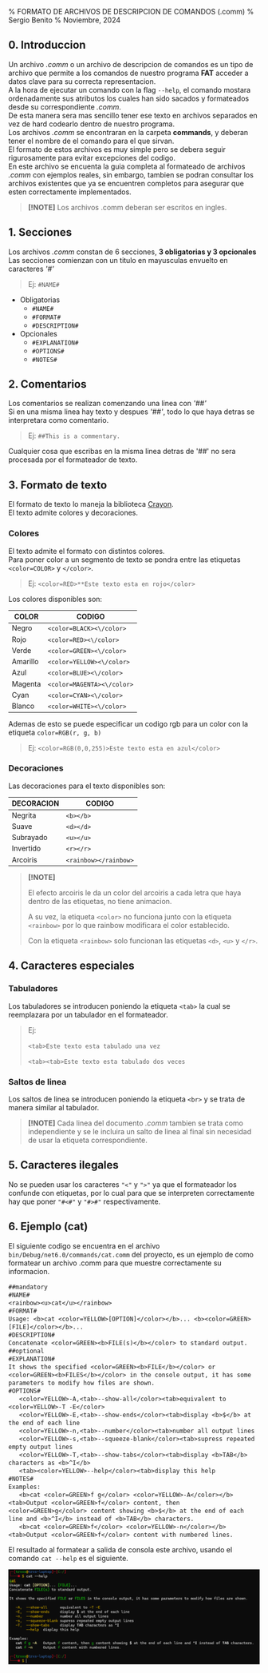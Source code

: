 % FORMATO DE ARCHIVOS DE DESCRIPCION DE COMANDOS (.comm)
% Sergio Benito
% Noviembre, 2024

## 0. Introduccion

Un archivo *.comm* o un archivo de descripcion de comandos es un tipo de archivo que permite a los comandos de nuestro programa **FAT** acceder a datos clave para su correcta representacion.  
A la hora de ejecutar un comando con la flag `--help`, el comando mostara ordenadamente sus atributos los cuales han sido sacados y formateados desde su correspondiente *.comm*.  
De esta manera sera mas sencillo tener ese texto en archivos separados en vez de hard codearlo dentro de nuestro programa.  
Los archivos *.comm* se encontraran en la carpeta **commands**, y deberan tener el nombre de el comando para el que sirvan.  
El formato de estos archivos es muy simple pero se debera seguir rigurosamente para evitar excepciones del codigo.  
En este archivo se encuenta la guia completa al formateado de archivos *.comm* con ejemplos reales, sin embargo, tambien se podran consultar los archivos existentes que ya se encuentren completos para asegurar que esten correctamente implementados.

> **[!NOTE]** Los archivos .comm deberan ser escritos en ingles.

## 1. Secciones

Los archivos *.comm* constan de 6 secciones, **3 obligatorias y 3 opcionales**  
Las secciones comienzan con un titulo en mayusculas envuelto en caracteres *'#'*

> Ej: `#NAME#`  

- Obligatorias
    * `#NAME#`
    * `#FORMAT#`
    * `#DESCRIPTION#`  
- Opcionales
    * `#EXPLANATION#`
    * `#OPTIONS#`
    * `#NOTES#`

## 2. Comentarios

Los comentarios se realizan comenzando una linea con *'##'*  
Si en una misma linea hay texto y despues *'##'*, todo lo que haya detras se interpretara como comentario.

> Ej: `##This is a commentary.`

Cualquier cosa que escribas en la misma linea detras de '##' no sera procesada por el formateador de texto.

## 3. Formato de texto

El formato de texto lo maneja la biblioteca [Crayon](https://github.com/riezebosch/crayon).  
El texto admite colores y decoraciones.

### Colores

El texto admite el formato con distintos colores.  
Para poner color a un segmento de texto se pondra entre las etiquetas `<color=COLOR>` y `</color>`.  

> Ej: `<color=RED>**Este texto esta en rojo</color>`

Los colores disponibles son:

| COLOR    	| CODIGO                	|
|----------	|-----------------------	|
| Negro    	| `<color=BLACK><\/color>` 	|
| Rojo     	| `<color=RED><\/color>`    |
| Verde    	| `<color=GREEN><\/color>` 	|
| Amarillo 	| `<color=YELLOW><\/color>`	|
| Azul     	| `<color=BLUE><\/color>`   |
| Magenta  	| `<color=MAGENTA><\/color>`|
| Cyan     	| `<color=CYAN><\/color>`  	|
| Blanco   	| `<color=WHITE><\/color>` 	|

Ademas de esto se puede especificar un codigo rgb para un color con la etiqueta `color=RGB(r, g, b)`

> Ej: `<color=RGB(0,0,255)>Este texto esta en azul</color>`

### Decoraciones

Las decoraciones para el texto disponibles son:

| DECORACION 	| CODIGO                	|
|------------	|-----------------------	|
| Negrita    	| `<b></b>`             	|
| Suave      	| `<d></d>`             	|
| Subrayado  	| `<u></u>`             	|
| Invertido  	| `<r></r>`             	|
| Arcoiris   	| `<rainbow></rainbow>` 	|

> **[!NOTE]**  
>  
>El efecto arcoiris le da un color del arcoiris a cada letra que haya dentro de las etiquetas, no tiene animacion.  
>  
>A su vez, la etiqueta `<color>` no funciona junto con la etiqueta `<rainbow>` por lo que rainbow modificara el color establecido.  
>  
>Con la etiqueta `<rainbow>` solo funcionan las etiquetas `<d>`, `<u>` y `</r>`.

## 4. Caracteres especiales

### Tabuladores

Los tabuladores se introducen poniendo la etiqueta `<tab>` la cual se reemplazara por un tabulador en el formateador.

> Ej:  
>   
> `<tab>Este texto esta tabulado una vez`  
>   
> `<tab><tab>Este texto esta tabulado dos veces`

### Saltos de linea

Los saltos de linea se introducen poniendo la etiqueta `<br>` y se trata de manera similar al tabulador.

> **[!NOTE]** Cada linea del documento *.comm* tambien se trata como independiente y se le incluira un salto de linea al final sin necesidad de usar la etiqueta correspondiente.

## 5. Caracteres ilegales

No se pueden usar los caracteres `"<"` y `">"` ya que el formateador los confunde con etiquetas, por lo cual para que se interpreten correctamente hay que poner `"#<#"` y `"#>#"` respectivamente.

## 6. Ejemplo (cat)

El siguiente codigo se encuentra en el archivo `bin/Debug/net6.0/commands/cat.comm` del proyecto, es un ejemplo de como formatear un archivo .comm para que muestre correctamente su informacion.

``````````{#mycode .haskell .numberLines startFrom="1"}
##mandatory
#NAME#
<rainbow><u>cat</u></rainbow>
#FORMAT#
Usage: <b>cat <color=YELLOW>[OPTION]</color></b>... <b><color=GREEN>[FILE]</color></b>...
#DESCRIPTION#
Concatenate <color=GREEN><b>FILE(s)</b></color> to standard output.
##optional
#EXPLANATION#
It shows the specified <color=GREEN><b>FILE</b></color> or <color=GREEN><b>FILES</b></color> in the console output, it has some parameters to modify how files are shown.
#OPTIONS#
   <color=YELLOW>-A,<tab>--show-all</color><tab>equivalent to <color=YELLOW>-T -E</color>
   <color=YELLOW>-E,<tab>--show-ends</color><tab>display <b>$</b> at the end of each line
   <color=YELLOW>-n,<tab>--number</color><tab>number all output lines
   <color=YELLOW>-s,<tab>--squeeze-blank</color><tab>supress repeated empty output lines
   <color=YELLOW>-T,<tab>--show-tabs</color><tab>display <b>TAB</b> characters as <b>^I</b>
   <tab><color=YELLOW>--help</color><tab>display this help
#NOTES#
Examples:
   <b>cat <color=GREEN>f g</color> <color=YELLOW>-A</color></b><tab>Output <color=GREEN>f</color> content, then <color=GREEN>g</color> content showing <b>$</b> at the end of each line and <b>^I</b> instead of <b>TAB</b> characters.
   <b>cat <color=GREEN>f</color> <color=YELLOW>-n</color></b><tab>Output <color=GREEN>f</color> content with numbered lines.
``````````

El resultado al formatear a salida de consola este archivo, usando el comando `cat --help` es el siguiente.

![Imagen que muestra cat --help y el texto de ayuda de cat que ha sido escrito en .commm](./img/cat--help.png)